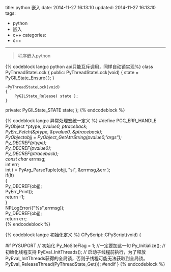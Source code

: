 title: python 嵌入
date: 2014-11-27 16:13:10
updated: 2014-11-27 16:13:10
tags: 
- python
- 嵌入
- c++
categories:
- c++ 
---
>程序嵌入python

<!--more-->
{% codeblock lang:c python api只能互斥调用，同样自动锁实现%}
class PyThreadStateLock
{
public:
	PyThreadStateLock(void)
	{
		state = PyGILState_Ensure( );
	}

	~PyThreadStateLock(void)
	{
		PyGILState_Release( state );
	}
private:
	PyGILState_STATE state;
};
{% endcodeblock %}

{% codeblock lang:c 异常处理宏统一定义 %}
#define PCC_ERR_HANDLE											\
	PyObject *ptype, *pvalue0, *ptraceback;						\
	PyErr_Fetch(&ptype, &pvalue0, &ptraceback);					\
	PyObject*objj = PyObject_GetAttrString(pvalue0,"args");		\
	Py_DECREF(ptype);											\
	Py_DECREF(pvalue0);											\
	Py_DECREF(ptraceback);										\
	const char* errmsg;											\
	int err;													\
	int t = PyArg_ParseTuple(objj, "si", &errmsg,&err );		\
	if(!t)														\
	{															\
		Py_DECREF(objj);										\
		PyErr_Print();											\
		return -1;												\
	}															\
	NPLogError(("%s",errmsg));									\
	Py_DECREF(objj);											\
	return err;  
{% endcodeblock %}

{% codeblock lang:c 初始化定义 %}
CPyScript::CPyScript(void)
{

#if PYSUPORT
	// 初始化
	Py_NoSiteFlag = 1; //一定要加这一句
	Py_Initialize();
	// 初始化线程支持
	PyEval_InitThreads();
	// 启动子线程前执行，为了释放PyEval_InitThreads获得的全局锁，否则子线程可能无法获取到全局锁。
	PyEval_ReleaseThread(PyThreadState_Get());
#endif
}
{% endcodeblock %}
